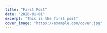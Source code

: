 ```yaml
---
title: "First Post"
date: "2020-01-01"
excerpt: "This is the first post"
cover_image: "https://example.com/cover.jpg"
---
```

